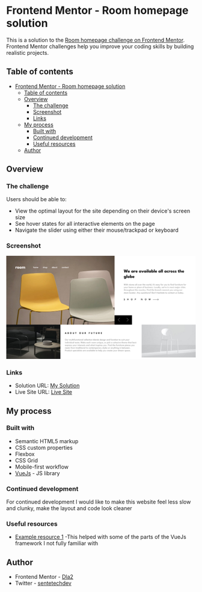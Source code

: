 # Frontend Mentor - Room homepage solution

This is a solution to the [Room homepage challenge on Frontend Mentor](https://www.frontendmentor.io/challenges/room-homepage-BtdBY_ENq). Frontend Mentor challenges help you improve your coding skills by building realistic projects. 

## Table of contents

- [Frontend Mentor - Room homepage solution](#frontend-mentor---room-homepage-solution)
  - [Table of contents](#table-of-contents)
  - [Overview](#overview)
    - [The challenge](#the-challenge)
    - [Screenshot](#screenshot)
    - [Links](#links)
  - [My process](#my-process)
    - [Built with](#built-with)
    - [Continued development](#continued-development)
    - [Useful resources](#useful-resources)
  - [Author](#author)


## Overview

### The challenge

Users should be able to:

- View the optimal layout for the site depending on their device's screen size
- See hover states for all interactive elements on the page
- Navigate the slider using either their mouse/trackpad or keyboard

### Screenshot

![Website Screenshot](./screenshot.png)

### Links

- Solution URL: [My Solution](https://github.com/Dla2/ROOM-HOMEPAGE-MASTER.git)
- Live Site URL: [Live Site]([https://your-live-site-url.com](https://room-homepage-master.netlify.app/))

## My process

### Built with

- Semantic HTML5 markup
- CSS custom properties
- Flexbox
- CSS Grid
- Mobile-first workflow
- [VueJs](https://vuejs.org) - JS library


### Continued development
For continued development I would like to make this website feel less slow and clunky, make the layout and code look cleaner

### Useful resources

- [Example resource 1](https://vuejs.org) -This helped with some of the parts of the VueJs framework I not fully familiar with

## Author

- Frontend Mentor - [Dla2](https://www.frontendmentor.io/profile/Dla2)
- Twitter - [sentetechdev](https://twitter.com/sentetechdev)
